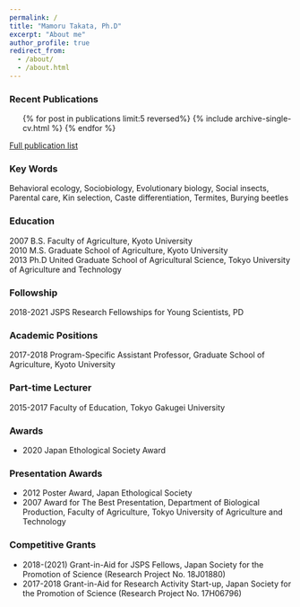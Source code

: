 ```yaml
---
permalink: /
title: "Mamoru Takata, Ph.D"
excerpt: "About me"
author_profile: true
redirect_from: 
  - /about/
  - /about.html
---
```


### Recent Publications

  <!-- <ul>{% assign publications = site.publications | reverse %}
  {% for post in publications limit:5 %}
    {% include archive-single-cv.html %}
  {% endfor %}</ul> -->
  
   <ul><!--{% for post in site.publications reversed %} -->
  {% for post in publications limit:5  reversed%}
    {% include archive-single-cv.html %}
  {% endfor %}</ul>
  

[Full publication list](https://scholar.google.com/citations?user=1fHBRKMAAAAJ)  


### Key Words
Behavioral ecology, Sociobiology, Evolutionary biology, Social insects, Parental care, Kin selection, Caste differentiation, Termites, Burying beetles

### Education
2007     B.S. Faculty of Agriculture, Kyoto University  
2010     M.S. Graduate School of Agriculture, Kyoto University  
2013     Ph.D United Graduate School of Agricultural Science, Tokyo University of Agriculture and Technology  

### Followship
2018-2021     JSPS Research Fellowships for Young Scientists, PD  

### Academic Positions
2017-2018  Program-Specific Assistant Professor, Graduate School of Agriculture, Kyoto University  

### Part-time Lecturer
2015-2017     Faculty of Education, Tokyo Gakugei University  

### Awards
* 2020     Japan Ethological Society Award  

### Presentation Awards
* 2012     Poster Award, Japan Ethological Society  
* 2007     Award for The Best Presentation, Department of Biological Production, Faculty of Agriculture, Tokyo University of Agriculture and Technology  

### Competitive Grants
* 2018-(2021) Grant-in-Aid for JSPS Fellows, Japan Society for the Promotion of Science (Research Project No. 18J01880)  
* 2017-2018 Grant-in-Aid for Research Activity Start-up, Japan Society for the Promotion of Science (Research Project No. 17H06796)

<!--
### Society Committees
### Journal Editorship
-->

